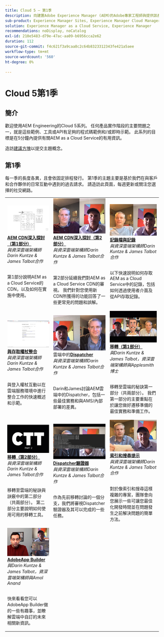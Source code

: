```yaml
---
title: Cloud 5 — 第1季
description: 向建置Adobe Experience Manager (AEM)的Adobe專家工程師與提供該產品的專家服務人員瞭解as a Cloud Service。
sub-product: Experience Manager Sites, Experience Manager Cloud Manager, Experience Manager Assets
solution: Experience Manager as a Cloud Service, Experience Manager
recommendations: noDisplay, noCatalog
exl-id: 210e5483-d79e-47ac-aa09-b6956cca2e62
duration: 112
source-git-commit: f4c621f3a9caa8c2c64b8323312343fe421a5aee
workflow-type: tm+mt
source-wordcount: '560'
ht-degree: 0%

---
```


# Cloud 5第1季

## 簡介

歡迎使用AEM Engineering的Cloud 5系列。 任何產品實作階段的主要問題之一，就是這些範例、工具或API有足夠的程式碼範例和/或即時示範。 此系列的目標是在5分鐘內提供有關AEM as a Cloud Service的有用資訊。

造訪[建議方塊](https://forms.office.com/r/74P5Xz4UH0)以提交主題概念。

## 第1季

每一季的長度各異，且會依固定排程發行。 第1季的主題主要是基於我們在與客戶和合作夥伴的日常互動中遇到的過去請求。 請造訪此頁面，每週更新或關注您選擇的社交網路。

<table>
  <tr>
   <td>
      <a href="./cloud5-aem-cdn-part1.md">
      <img alt="AEM CDN第1部分" src="./imgs/001-thumb.png"/>
      </a>
      <div>
         <a href="./cloud5-aem-cdn-part1.md"><strong>AEM CDN深入探討（第1部分）</strong></a>         
         <br/><em>與資深雲端架構師Darin Kuntze &amp; James Talbot合作</em>
      </div>
      <p>
        <br/>
         第1部分說明AEM as a Cloud Service的CDN，以及如何在實施中使用。
      </p>
     </td>   
     <td>
      <a href="./cloud5-aem-cdn-part2.md">
         <img alt="AEM CDN第2部分" src="./imgs/002-thumb.png"/>
      </a>
      <div>
         <a href="./cloud5-aem-cdn-part2.md"><strong>AEM CDN深入探討（第2部分）</strong></a>
         <br/><em>與資深雲端架構師Darin Kuntze &amp; James Talbot合作</em>
      </div>
      <p>
        <br/>
         第2部分延續我們對AEM as a Cloud Service CDN的審視。 我們針對您使用新CDN所獲得的功能回答了一些更常見的問題和誤解。
      </p>
   </td>
     <td>
        <a href="./cloud5-aem-log-files.md">
            <img alt="記錄檔和記錄" src="./imgs/003-thumb.png"/>
        </a>
      <div>
         <a href="./cloud5-aem-log-files.md"><strong>記錄檔與記錄</strong></a>
         <br/><em>與資深雲端架構師Darin Kuntze &amp; James Talbot合作</em>
      </div>
      <p>
        <br/>
         以下快速說明如何存取AEM as a Cloud Service中的記錄，包括如何透過使用者介面及從API存取記錄。
      </p>
   </td> 
  </tr>
  <tr>
   <td>
        <a href="./cloud5-getting-login-token-integrations.md">
            <img alt="存取Token" src="./imgs/004-thumb.png"/>
        </a>
      <div>
        <a href="./cloud5-getting-login-token-integrations.md"><strong>與存取權杖整合</strong></a>        
         <br/><em>與資深雲端架構師Darin Kuntze &amp; James Talbot合作</em>
      </div>
      <p>
        <br/>
         與登入權杖互動以在雲端服務環境中進行整合工作的快速概述和示範。
      </p>
     </td>   
     <td>
      <a href="./cloud5-aem-dispatcher-cloud.md">
      <img alt="雲端中的 Dispatcher" src="./imgs/005-thumb.png"/>
       </a>  
      <div>
        雲端中的<a href="./cloud5-aem-dispatcher-cloud.md"><strong>Dispatcher</strong></a>
         <br/><em>與資深雲端架構師Darin Kuntze &amp; James Talbot合作</em>
      </div>
      <p>
        <br/>
        Darin和James討論AEM雲端中的Dispatcher，包括一些最佳實務和與AMS/內部部署的差異。 
      </p>
   </td>
     <td>
        <a href="./cloud5-aem-content-migration-part-1.md">
            <img alt="移轉（第1部分）" src="./imgs/006-thumb.png"/>
        </a>
      <div>
         <a href="./cloud5-aem-content-migration-part-1.md"><strong>移轉（第1部分）</strong></a>
         <br/><em>與Darin Kuntze &amp; James Talbot，資深雲端架構師與Applesmith博士</em>
      </div>
      <p>
        <br/>
         移轉至雲端的秘訣第一部分（共兩部分）。 我們第一部分的主要重點在於讓您做好遷移準備的最佳實務和準備工作。
      </p>
   </td> 
  </tr>
<tr>
   <td>
        <a href="./cloud5-aem-content-migration-part-2.md">
            <img alt="移轉（第2部分）" src="./imgs/007-thumb.png"/>
        </a>
      <div>
        <a href="./cloud5-aem-content-migration-part-2.md"><strong>移轉（第2部分）</strong></a>     
         <br/><em>與資深雲端架構師Darin Kuntze &amp; James Talbot合作</em>
      </div>
      <p>
        <br/>
         移轉至雲端的秘訣與訣竅中的第二部分（共兩部分）。 第二部分主要說明如何使用可用的移轉工具。
      </p>
     </td>   
     <td>
        <a href="./cloud5-aem-dispatcher-validator.md">
            <img alt="Dispatcher驗證器" src="./imgs/008-thumb.png"/>
        </a>
      <div>
         <a href="./cloud5-aem-dispatcher-validator.md"><strong>Dispatcher驗證器</strong></a>
         <br/><em>與資深雲端架構師Darin Kuntze &amp; James Talbot合作</em>
      </div>
      <p>
        <br/>
         作為先前移轉討論的一個分支，我們將審視Dispatcher驗證器及其可以完成的一些任務。
      </p>
   </td>
     <td>
        <a href="./cloud5-aem-search-and-indexing.md">
            <img alt="索引和搜尋提示" src="./imgs/009-thumb.png"/>
        </a>
      <div>
         <a href="./cloud5-aem-search-and-indexing.md"><strong>索引和搜尋提示</strong></a>
         <br/><em>與資深雲端架構師Darin Kuntze &amp; James Talbot合作</em>
      </div>
      <p>
        <br/>
         對於像索引和搜尋這樣複雜的專案，團隊會向您展示一些可讓您最佳化開發時間並在問題發生之前解決問題的簡單方法。
      </p>
   </td> 
  </tr>
    <tr>
        <td>
            <a href="./cloud5-adobe-app-builder.md">
                <img alt="AdobeApp Builder" src="./imgs/010-thumb.png"/>
            </a>
            <div>
                <a href="./cloud5-adobe-app-builder.md"><strong>AdobeApp Builder</strong></a><br/>        
                <em>與Darin Kuntze &amp; James Talbot，資深雲端架構師與Amol Anand</em>
            </div>
            <p><br/>
                快來看看您可以AdobeApp Builder做的一些有趣事，並瞭解雲端中自訂的未來相關新資訊。
            </p>
        </td>
        <td></td>
        <td></td>
    </tr>
</table>
